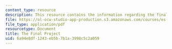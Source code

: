 ```yaml
---
content_type: resource
description: This resource contains the information regarding the final project.
file: https://ol-ocw-studio-app-production.s3.amazonaws.com/courses/es-240-composing-your-life-exploration-of-self-through-visual-arts-and-writing-spring-2006/6a94e8df1243eb5b7b1a3998c5c2a059_MITES_240S06_blurb_for_ocw.pdf
file_type: application/pdf
resourcetype: Document
title: The Final Project
uid: 6a94e8df-1243-eb5b-7b1a-3998c5c2a059
---
```

